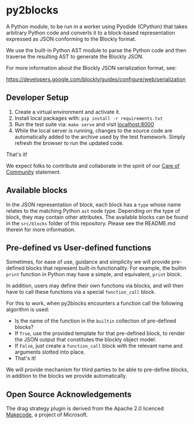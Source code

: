 # py2blocks

A Python module, to be run in a worker using Pyodide (CPython) that takes
arbitrary Python code and converts it to a block-based representation expressed
as JSON conforming to the Blockly format.

We use the built-in Python AST module to parse the Python code and then
traverse the resulting AST to generate the Blockly JSON.

For more information about the Blockly JSON serialization format, see:

https://developers.google.com/blockly/guides/configure/web/serialization


## Developer Setup

1. Create a virtual environment and activate it.
2. Install local packages with: `pip install -r requirements.txt`
3. Run the test suite via: `make serve` and visit
   [localhost:8000](http://localhost:8000/)
4. While the local server is running, changes to the source code are 
   automatically added to the archive used by the test framework. Simply
   refresh the browser to run the updated code.

That's it!

We expect folks to contribute and collaborate in the spirit of our
[Care of Community](./CODE_OF_CONDUCT.md) statement.

## Available blocks

In the JSON representation of block, each block has a `type` whose name relates
to the matching Python `ast` node type. Depending on the type of block, they
may contain other attributes. The available blocks can be found in the
`src/blocks` folder of this repository. Please see the README.md therein for
more information.

## Pre-defined vs User-defined functions

Sometimes, for ease of use, guidance and simplicity we will provide pre-defined
blocks that represent built-in functionality. For example, the builtin
`print` function in Python may have a simple, and equivalent, `print` block.

In addition, users may define their own functions via blocks, and will then
have to call these functions via a special `function_call` block.

For this to work, when py2blocks encounters a function call the following
algorithm is used:

* Is the name of the function in the `builtin` collection of pre-defined
  blocks?
* If `True`, use the provided template for that pre-defined block, to render
  the JSON output that constitutes the blockly object model.
* If `False`, just create a `function_call` block with the relevant name and
  arguments slotted into place.
* That's it!

We will provide mechanism for third parties to be able to pre-define blocks, in
addition to the blocks we provide automatically.

## Open Source Acknowledgements

The drag strategy plugin is derived from the Apache 2.0 licenced 
[Makecode](https://github.com/microsoft/pxt), a project of Microsoft. 